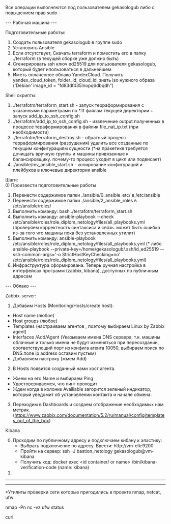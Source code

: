 Все операции выполняются под пользователем gekasologub либо с повышением прав sudo

--- Рабочая машина ---

Подготовительные работы:  
1) Создать пользователя gekasologub в группе sudo  
2) Установить Ansible  
3) Если отсутствует, Скачать terraform и поместить его в папку ./terraform  (в текущей сборке уже должно быть)  
4) Сгенерировать ssh ключ ed25519 для пользователя gekasologub, который будет ипользоваться в дальнейшем  
5) Иметь оплаченное облако YandexCloud. Получить yandex_cloud_token, folder_id, cloud_id, знать iso нужного образа ('Debian' image_id = "fd83df435lnopq6dbqdh")  


Shell скрипты:  
1) ./terrafotm/terraform_start.sh - запуск терраформирования с указанными параметрами по *.tf файлам текущей директории + запуск add_ip_to_ssh_config.sh  
2) ./terrafotm/add_ip_to_ssh_config.sh - извлечение output полученных в процессе тераформирования в файлик file_nat_ip.txt (при необходимости)  
3) ./terrafotm/terraform_destroy.sh - обратный процесс терраформирования (разрушения) удалить все созданные по текущим конфигурациям сущности (*на пракетике требуется дочищать вручную группы и машины привязанные к балансировщику. почему-то процесс уходит в цикл или подвисает)  
4) ./ansible/mv_ansible_start.sh - копирование конфигураций и плейбуков в ключевые директории ansible

Шаги:  
0) Произвести подготовительные работы  
1) Перенести содержимое папки ./ansible/0_ansible_etc/ в /etc/ansible  
2) Перенести содержимое папки ./ansible/2_ansible_roles в /etc/ansible/roles/  
3) Выполнить команду: bash ./terrafotm/terraform_start.sh  
4) Выполнить команду: ansible-playbook --check /etc/ansible/roles/role_diplom_netology/files/all_playbooks.yml  (проверяем корректность синтаксиса и связь. может быть ошибка из-за того что машины пока без установленных утилит)
5) Выполнить команду: ansible-playbook /etc/ansible/roles/role_diplom_netology/files/all_playbooks.yml (* либо ansible-playbook --private-key=/home/gekasologub/.ssh/id_ed25519  --ssh-common-args='-o StrictHostKeyChecking=no' /etc/ansible/roles/role_diplom_netology/files/all_playbooks.yml)  
6) Инфраструктура сформирована. Теперь ручная настройка в интерфейсах программ (zabbix, kibana), доступных по публичным адресам  

--- Облако ---

Zabbix-server: 

1) Добавим Hosts (Monitoring/Hosts/create host):  
- Host name (любое)
- Host groups (любое)
- Templates (настраиваем агентов , поэтому выбираем Linux by Zabbix agent)
- Interfaces /Add/Agent (Указываем имена DNS сервера, т.к. машины облачные и только имена не будут изменяться при пересоздании, соответствующий порт из конфига агента 10050, выбираем поиск по DNS.поле ip address оставим пустым)
- Добавляем настроку (жмем Add)

2) В Hosts появится созданный нами хост агента.
- Жмем на его Name и выбираем Ping
- Удостовериваемся, что пинг проходит
- Ждем когда в колонке Availiable загорится зеленый индикатор, который уведомит об установлении контакта и начале обмена.

3) Переходим в Dashboards и создаем отображение необходимых нам метрик. (https://www.zabbix.com/documentation/5.2/ru/manual/config/templates_out_of_the_box)


Kibana

0) Проходим по публичному адресу и подключаем кибану к эластику:
    - Выбрать подключение по адресу. Ввести: http://vm-elk:9200
    - Пройти на сервер: ssh -J bastion_netology gekasologub@vm-kibana
    - Получить код: docker exec <id container/ or name> /bin/kibana-verification-code (name: kibana)
1) 

----
----
*Утилиты проверки сети которые пригодились в проекте nmap, netcat, ufw

nmap <vm-hostname> -Pn
nc -vz <vm-hostname> <port>
ufw status

curl <ip application load balancer>
